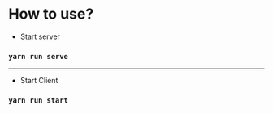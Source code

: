 # How to use?

*  Start server

### `yarn run serve`

______________

* Start Client

### `yarn run start`

